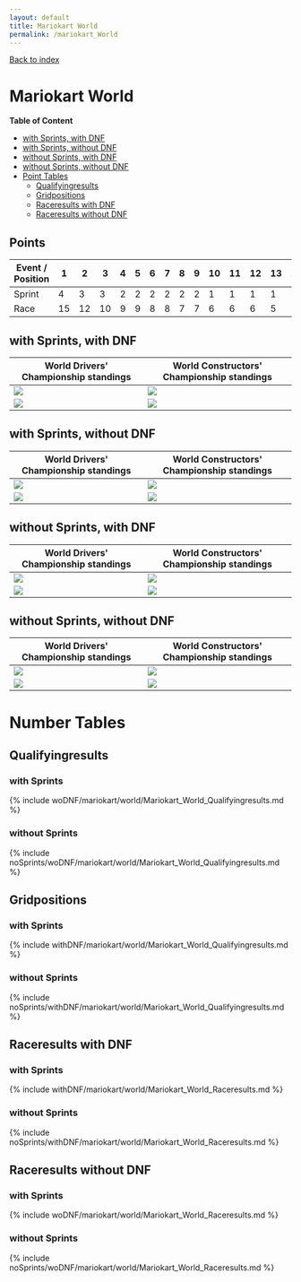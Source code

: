 ```yaml
---
layout: default
title: Mariokart World
permalink: /mariokart_World
---
```


[Back to index](/F1_2025_Different_Point_Systems/)

# Mariokart World

**Table of Content**

- [with Sprints, with DNF](/F1_2025_Different_Point_Systems/mariokart_World#ww)
- [with Sprints, without DNF](/F1_2025_Different_Point_Systems/mariokart_World#wn)
- [without Sprints, with DNF](/F1_2025_Different_Point_Systems/mariokart_World#nw)
- [without Sprints, without DNF](/F1_2025_Different_Point_Systems/mariokart_World#nn)
- [Point Tables](/F1_2025_Different_Point_Systems/mariokart_World#tables)
  - [Qualifyingresults](/F1_2025_Different_Point_Systems/mariokart_World#tq)
  - [Gridpositions](/F1_2025_Different_Point_Systems/mariokart_World#tg)
  - [Raceresults with DNF](/F1_2025_Different_Point_Systems/mariokart_World#tw)
  - [Raceresults without DNF](/F1_2025_Different_Point_Systems/mariokart_World#tn)

## Points

| Event / Position | 1 | 2 | 3 | 4 | 5 | 6 | 7 | 8 | 9 | 10 | 11 | 12 | 13 | 14 | 15 | 16 | 17 | 18 | 19 | 20 |
| - | - | - | - | - | - | - | - | - | - | - | - | - | - | - | - | - | - | - | - | - |
| Sprint | 4 | 3 | 3 | 2 | 2 | 2 | 2 | 2 | 2 | 1 | 1 | 1 | 1 | 1 | 1 | 1 | 1 | 1 | 0 | 0 |
| Race | 15 | 12 | 10 | 9 | 9 | 8 | 8 | 7 | 7 | 6 | 6 | 6 | 5 | 5 | 5 | 4 | 4 | 4 | 3 | 3 |

## <a id="ww"></a> with Sprints, with DNF

| World Drivers' Championship standings | World Constructors' Championship standings |
| - | - |
| ![](/F1_2025_Different_Point_Systems/docs/assets/withDNF/mariokart/world/Mariokart_World_Qualifyingresults.png) | ![](/F1_2025_Different_Point_Systems/docs/assets/withDNF/mariokart/world/constructors_Mariokart_World_Qualifyingresults.png) |
| ![](/F1_2025_Different_Point_Systems/docs/assets/withDNF/mariokart/world/Mariokart_World_Raceresults.png) | ![](/F1_2025_Different_Point_Systems/docs/assets/withDNF/mariokart/world/constructors_Mariokart_World_Raceresults.png) |

## <a id="wn"></a> with Sprints, without DNF

| World Drivers' Championship standings | World Constructors' Championship standings |
| - | - |
| ![](/F1_2025_Different_Point_Systems/docs/assets/woDNF/mariokart/world/Mariokart_World_Qualifyingresults.png) | ![](/F1_2025_Different_Point_Systems/docs/assets/woDNF/mariokart/world/constructors_Mariokart_World_Qualifyingresults.png) |
| ![](/F1_2025_Different_Point_Systems/docs/assets/woDNF/mariokart/world/Mariokart_World_Raceresults.png) | ![](/F1_2025_Different_Point_Systems/docs/assets/woDNF/mariokart/world/constructors_Mariokart_World_Raceresults.png) |

## <a id="nw"></a> without Sprints, with DNF

| World Drivers' Championship standings | World Constructors' Championship standings |
| - | - |
| ![](/F1_2025_Different_Point_Systems/docs/assets/noSprints/withDNF/mariokart/world/Mariokart_World_Qualifyingresults.png) | ![](/F1_2025_Different_Point_Systems/docs/assets/noSprints/withDNF/mariokart/world/constructors_Mariokart_World_Qualifyingresults.png) |
| ![](/F1_2025_Different_Point_Systems/docs/assets/noSprints/withDNF/mariokart/world/Mariokart_World_Raceresults.png) | ![](/F1_2025_Different_Point_Systems/docs/assets/noSprints/withDNF/mariokart/world/constructors_Mariokart_World_Raceresults.png) |

## <a id="nn"></a> without Sprints, without DNF

| World Drivers' Championship standings | World Constructors' Championship standings |
| - | - |
| ![](/F1_2025_Different_Point_Systems/docs/assets/noSprints/woDNF/mariokart/world/Mariokart_World_Qualifyingresults.png) | ![](/F1_2025_Different_Point_Systems/docs/assets/noSprints/woDNF/mariokart/world/constructors_Mariokart_World_Qualifyingresults.png) |
| ![](/F1_2025_Different_Point_Systems/docs/assets/noSprints/woDNF/mariokart/world/Mariokart_World_Raceresults.png) | ![](/F1_2025_Different_Point_Systems/docs/assets/noSprints/woDNF/mariokart/world/constructors_Mariokart_World_Raceresults.png) |

# <a id="tables"></a> Number Tables

## <a id="tq"></a> Qualifyingresults

### with Sprints

{% include woDNF/mariokart/world/Mariokart_World_Qualifyingresults.md %}

### without Sprints

{% include noSprints/woDNF/mariokart/world/Mariokart_World_Qualifyingresults.md %}

## <a id="tg"></a> Gridpositions

### with Sprints

{% include withDNF/mariokart/world/Mariokart_World_Qualifyingresults.md %}

### without Sprints

{% include noSprints/withDNF/mariokart/world/Mariokart_World_Qualifyingresults.md %}

## <a id="tw"></a> Raceresults with DNF

### with Sprints

{% include withDNF/mariokart/world/Mariokart_World_Raceresults.md %}

### without Sprints

{% include noSprints/withDNF/mariokart/world/Mariokart_World_Raceresults.md %}

## <a id="tn"></a> Raceresults without DNF

### with Sprints

{% include woDNF/mariokart/world/Mariokart_World_Raceresults.md %}

### without Sprints

{% include noSprints/woDNF/mariokart/world/Mariokart_World_Raceresults.md %}
